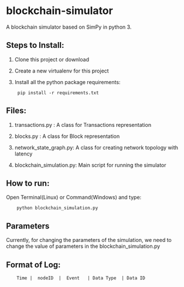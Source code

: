 # blockchain-simulator
A blockchain simulator based on SimPy in python 3. 

## Steps to Install:

1. Clone this project or download

2. Create a new virtualenv for this project

3. Install all the python package requirements:

        pip install -r requirements.txt

## Files:

1. transactions.py : A class for Transactions representation

2. blocks.py : A class for Block representation

3. network_state_graph.py: A class for creating network topology with latency

4. blockchain_simulation.py: Main script for running the simulator

## How to run:

Open Terminal(Linux) or Command(Windows) and type:
    
        python blockchain_simulation.py

## Parameters
Currently, for changing the parameters of the simulation, we need to change the value of parameters in the blockchain_simulation.py
   
## Format of Log:

        Time |  nodeID  |  Event   | Data Type  | Data ID  